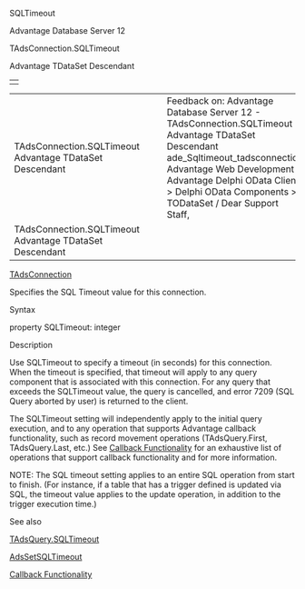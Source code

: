 SQLTimeout




Advantage Database Server 12  

TAdsConnection.SQLTimeout

Advantage TDataSet Descendant

|  |
| --- |
|  |

|  |  |  |  |  |
| --- | --- | --- | --- | --- |
| TAdsConnection.SQLTimeout  Advantage TDataSet Descendant |  |  | Feedback on: Advantage Database Server 12 - TAdsConnection.SQLTimeout Advantage TDataSet Descendant ade\_Sqltimeout\_tadsconnection Advantage Web Development > Advantage Delphi OData Client > Delphi OData Components > TODataSet / Dear Support Staff, |  |
| TAdsConnection.SQLTimeout  Advantage TDataSet Descendant |  |  |  |  |

[TAdsConnection](ade_tadsconnection_7.htm)

Specifies the SQL Timeout value for this connection.

Syntax

property SQLTimeout: integer

Description

Use SQLTimeout to specify a timeout (in seconds) for this connection. When the timeout is specified, that timeout will apply to any query component that is associated with this connection. For any query that exceeds the SQLTimeout value, the query is cancelled, and error 7209 (SQL Query aborted by user) is returned to the client.

The SQLTimeout setting will independently apply to the initial query execution, and to any operation that supports Advantage callback functionality, such as record movement operations (TAdsQuery.First, TAdsQuery.Last, etc.) See [Callback Functionality](master_callback_functionality.htm) for an exhaustive list of operations that support callback functionality and for more information.

NOTE: The SQL timeout setting applies to an entire SQL operation from start to finish. (For instance, if a table that has a trigger defined is updated via SQL, the timeout value applies to the update operation, in addition to the trigger execution time.)

See also

[TAdsQuery.SQLTimeout](ade_sqltimeout_tadsquery.htm)

[AdsSetSQLTimeout](ace_adssetsqltimeout.htm)

[Callback Functionality](master_callback_functionality.htm)